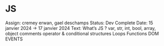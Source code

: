 # JS

Assign: cremey erwan, gael deschamps
Status: Dev Complete
Date: 15 janvier 2024 → 17 janvier 2024
Text: What’s JS ?
var, str, int, bool, array, object
comments
operator & conditional structures
Loops
Functions
DOM
EVENTS